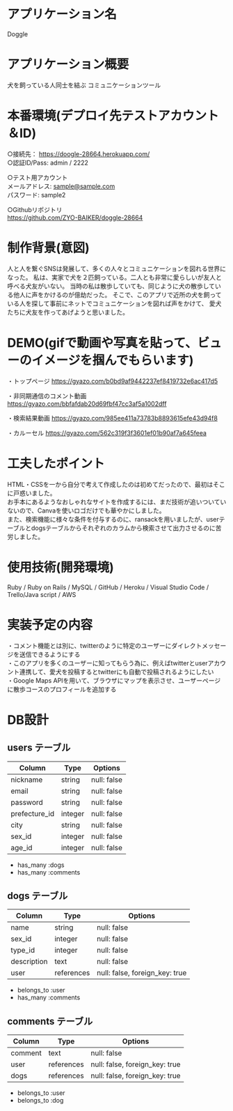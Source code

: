 # アプリケーション名
Doggle

# アプリケーション概要
犬を飼っている人同士を結ぶ
コミュニケーションツール

# 本番環境(デプロイ先テストアカウント＆ID)
  ○接続先： https://doogle-28664.herokuapp.com/ <br>
  ○認証ID/Pass:  admin / 2222<br>
  
  ○テスト用アカウント<br>
        メールアドレス: sample@sample.com<br>
        パスワード: sample2<br>

  ○Githubリポジトリ<br>
    https://github.com/ZYO-BAIKER/doggle-28664

# 制作背景(意図)
  人と人を繋ぐSNSは発展して、多くの人々とコミュニケーションを図れる世界になった。
  私は、実家で犬を２匹飼っている。二人とも非常に愛らしいが友人と呼べる犬友がいない。
  当時の私は散歩していても、同じように犬の散歩している他人に声をかけるのが億劫だった。
  そこで、このアプリで近所の犬を飼っている人を探して事前にネットでコミュニケーションを図れば声をかけて、
  愛犬たちに犬友を作ってあげようと思いました。

# DEMO(gifで動画や写真を貼って、ビューのイメージを掴んでもらいます)
・トップページ
https://gyazo.com/b0bd9af9442237ef8419732e6ac417d5

・非同期通信のコメント動画
https://gyazo.com/bbfafdab20d69fbf47cc3af5a1002dff

・検索結果動画
https://gyazo.com/985ee411a73783b8893615efe43d94f8

・カルーセル
https://gyazo.com/562c319f3f3601ef01b90af7a645feea

# 工夫したポイント
  HTML・CSSを一から自分で考えて作成したのは初めてだったので、最初はそこに戸惑いました。<br>
  お手本にあるようなおしゃれなサイトを作成するには、まだ技術が追いついていないので、Canvaを使いロゴだけでも華やかにしました。<br>
  また、検索機能に様々な条件を付与するのに、ransackを用いましたが、userテーブルとdogsテーブルからそれぞれのカラムから検索させて出力させるのに苦労しました。<br>
  
# 使用技術(開発環境)
  Ruby / Ruby on Rails / MySQL / GitHub / Heroku / Visual Studio Code / Trello/Java script / AWS

# 実装予定の内容
  ・コメント機能とは別に、twitterのように特定のユーザーにダイレクトメッセージを送信できるようにする<br>
  ・このアプリを多くのユーザーに知ってもらう為に、例えばtwitterとuserアカウント連携して、愛犬を投稿するとtwitterにも自動で投稿されるようにしたい<br>
  ・Google Maps APIを用いて、ブラウザにマップを表示させ、ユーザーページに散歩コースのプロフィールを追加する<br>

# DB設計
## users テーブル

| Column        | Type    | Options     |
| --------------| ------- | ----------- |
| nickname      | string  | null: false |
| email         | string  | null: false |
| password      | string  | null: false |
| prefecture_id | integer | null: false |
| city          | string  | null: false |
| sex_id        | integer | null: false |
| age_id        | integer | null: false | 

- has_many :dogs
- has_many :comments

## dogs テーブル

| Column       |    Type    | Options     |
| -------------| ---------- | ----------- |
| name         | string     | null: false |
| sex_id       | integer    | null: false |
| type_id      | integer    | null: false |
| description  | text       | null: false |
| user         | references | null: false, foreign_key: true |

- belongs_to :user
- has_many :comments

## comments テーブル

| Column  | Type       | Options                        |
| ------- | ---------- | ------------------------------ |
| comment | text       | null: false                    |
| user    | references | null: false, foreign_key: true |
| dogs    | references | null: false, foreign_key: true |

- belongs_to :user
- belongs_to :dog
